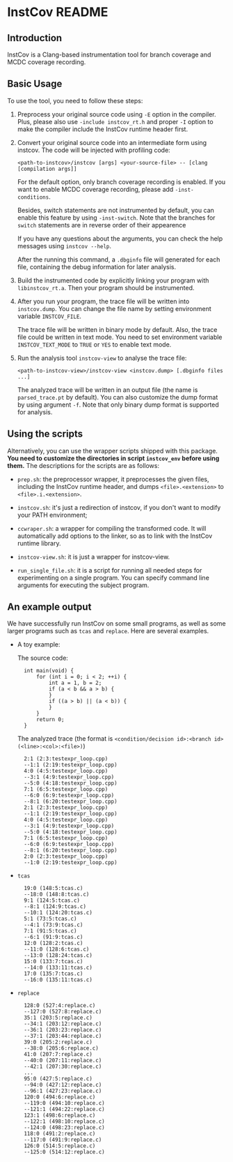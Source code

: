 # InstCov README

## Introduction

InstCov is a Clang-based instrumentation tool for branch coverage and MCDC
coverage recording.

## Basic Usage

To use the tool, you need to follow these steps:

1. Preprocess your original source code using `-E` option in the compiler.
Plus, please also use `-include instcov_rt.h` and proper `-I` option to make the
compiler include the InstCov runtime header first.

2. Convert your original source code into an intermediate form using
instcov. The code will be injected with profiling code:

	`<path-to-instcov>/instcov [args] <your-source-file> --
	[clang [compilation args]]`

	For the default option, only branch coverage recording is enabled.  If you
	want to enable MCDC coverage recording, please add
	`-inst-conditions`.

	Besides, switch statements are not instrumented by default, you can enable
	this feature by using `-inst-switch`. Note that the branches for `switch`
	statements are in reverse order of their appearence

	If you have any questions about the arguments, you can check the help
    messages using `instcov --help`.

	After the running this command, a `.dbginfo` file will generated for each
	file, containing the debug information for later analysis.

3. Build the instrumented code by explicitly linking your program with
`libinstcov_rt.a`. Then your program should be instrumented.

4. After you run your program, the trace file will be written into
`instcov.dump`. You can change the file name by setting environment variable
`INSTCOV_FILE`.

	The trace file will be written in binary mode by default. Also, the trace
	file could be written in text mode. You need to set environment variable
	`INSTCOV_TEXT_MODE` to `TRUE` or `YES` to enable text mode.

5. Run the analysis tool `instcov-view` to analyse the trace file:

	`<path-to-instcov-view>/instcov-view <instcov.dump> [.dbginfo files ...]`

	The analyzed trace will be written in an output file (the name is
	`parsed_trace.pt` by default). You can also customize the dump format by
	using argument `-f`. Note that only binary dump format is supported for
	analysis.



## Using the scripts

Alternatively, you can use the wrapper scripts shipped with this package. **You
need to customize the directories in script `instcov_env` before using them.**
The descriptions for the scripts are as follows:

* `prep.sh`: the preprocessor wrapper, it preprocesses the given files,
including the InstCov runtime header, and dumps `<file>.<extension>` to
`<file>.i.<extension>`.

* `instcov.sh`: it's just a redirection of instcov, if you don't want to modify
your PATH environment;

* `ccwraper.sh`: a wrapper for compiling the transformed code. It will
automatically add options to the linker, so as to link with the InstCov runtime
library.

* `instcov-view.sh`: it is just a wrapper for instcov-view.

* `run_single_file.sh`: it is a script for running all needed steps for
experimenting on a single program. You can specify command line arguments for
executing the subject program.

## An example output

We have successfully run InstCov on some small programs, as well as some larger
programs such as `tcas` and `replace`. Here are several examples.

* A toy example:

	The source code:

		int main(void) {
			for (int i = 0; i < 2; ++i) {
				int a = 1, b = 2;
				if (a < b && a > b) {
				}
				if ((a > b) || (a < b)) {
				}
			}
			return 0;
		}
			
	The analyzed trace (the format is `<condition/decision id>:<branch id>
    (<line>:<col>:<file>)`)

		2:1 (2:3:testexpr_loop.cpp)
		--1:1 (2:19:testexpr_loop.cpp)
		4:0 (4:5:testexpr_loop.cpp)
		--3:1 (4:9:testexpr_loop.cpp)
		--5:0 (4:18:testexpr_loop.cpp)
		7:1 (6:5:testexpr_loop.cpp)
		--6:0 (6:9:testexpr_loop.cpp)
		--8:1 (6:20:testexpr_loop.cpp)
		2:1 (2:3:testexpr_loop.cpp)
		--1:1 (2:19:testexpr_loop.cpp)
		4:0 (4:5:testexpr_loop.cpp)
		--3:1 (4:9:testexpr_loop.cpp)
		--5:0 (4:18:testexpr_loop.cpp)
		7:1 (6:5:testexpr_loop.cpp)
		--6:0 (6:9:testexpr_loop.cpp)
		--8:1 (6:20:testexpr_loop.cpp)
		2:0 (2:3:testexpr_loop.cpp)
		--1:0 (2:19:testexpr_loop.cpp)

* `tcas`

		19:0 (148:5:tcas.c)
		--18:0 (148:8:tcas.c)
		9:1 (124:5:tcas.c)
		--8:1 (124:9:tcas.c)
		--10:1 (124:20:tcas.c)
		5:1 (73:5:tcas.c)
		--4:1 (73:9:tcas.c)
		7:1 (91:5:tcas.c)
		--6:1 (91:9:tcas.c)
		12:0 (128:2:tcas.c)
		--11:0 (128:6:tcas.c)
		--13:0 (128:24:tcas.c)
		15:0 (133:7:tcas.c)
		--14:0 (133:11:tcas.c)
		17:0 (135:7:tcas.c)
		--16:0 (135:11:tcas.c)

* `replace`

		128:0 (527:4:replace.c)
		--127:0 (527:8:replace.c)
		35:1 (203:5:replace.c)
		--34:1 (203:12:replace.c)
		--36:1 (203:23:replace.c)
		--37:1 (203:44:replace.c)
		39:0 (205:2:replace.c)
		--38:0 (205:6:replace.c)
		41:0 (207:7:replace.c)
		--40:0 (207:11:replace.c)
		--42:1 (207:30:replace.c)
		...
		95:0 (427:5:replace.c)
		--94:0 (427:12:replace.c)
		--96:1 (427:23:replace.c)
		120:0 (494:6:replace.c)
		--119:0 (494:10:replace.c)
		--121:1 (494:22:replace.c)
		123:1 (498:6:replace.c)
		--122:1 (498:10:replace.c)
		--124:0 (498:23:replace.c)
		118:0 (491:2:replace.c)
		--117:0 (491:9:replace.c)
		126:0 (514:5:replace.c)
		--125:0 (514:12:replace.c)
